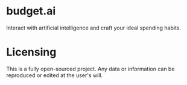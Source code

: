 # budget.ai
Interact with artificial intelligence and craft your ideal spending habits.


# Licensing
This is a fully open-sourced project. Any data or information can be reproduced or edited at the user's will.
